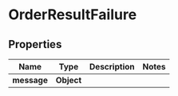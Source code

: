 

# OrderResultFailure


## Properties

| Name | Type | Description | Notes |
|------------ | ------------- | ------------- | -------------|
|**message** | **Object** |  |  |



